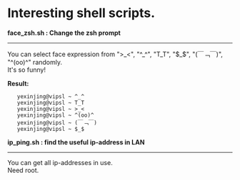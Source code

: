 Interesting shell scripts.
=======
**face_zsh.sh :    Change the zsh prompt**    
__________________
        
You can select face expression from  "\>\_<", "^_^", "T\_T", "$_$", "(￣﹁￣)", "^(oo)^" randomly.                      
It's so funny!          
    
**Result:**     
       
       yexinjing@vipsl ~ ^_^         
       yexinjing@vipsl ~ T_T        
       yexinjing@vipsl ~ >_<         
       yexinjing@vipsl ~ ^(oo)^           
       yexinjing@vipsl ~ (￣﹁￣)       
       yexinjing@vipsl ~ $_$           


**ip_ping.sh :    find the useful ip-address in LAN**    
__________________
      
You can get all ip-addresses in use.      
Need root.
